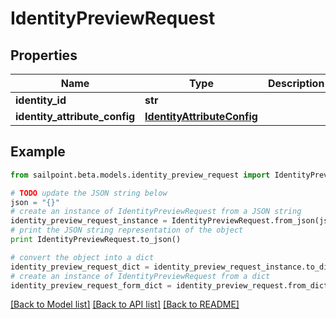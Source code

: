 # IdentityPreviewRequest


## Properties
Name | Type | Description | Notes
------------ | ------------- | ------------- | -------------
**identity_id** | **str** |  | [optional] 
**identity_attribute_config** | [**IdentityAttributeConfig**](IdentityAttributeConfig.md) |  | [optional] 

## Example

```python
from sailpoint.beta.models.identity_preview_request import IdentityPreviewRequest

# TODO update the JSON string below
json = "{}"
# create an instance of IdentityPreviewRequest from a JSON string
identity_preview_request_instance = IdentityPreviewRequest.from_json(json)
# print the JSON string representation of the object
print IdentityPreviewRequest.to_json()

# convert the object into a dict
identity_preview_request_dict = identity_preview_request_instance.to_dict()
# create an instance of IdentityPreviewRequest from a dict
identity_preview_request_form_dict = identity_preview_request.from_dict(identity_preview_request_dict)
```
[[Back to Model list]](../README.md#documentation-for-models) [[Back to API list]](../README.md#documentation-for-api-endpoints) [[Back to README]](../README.md)


